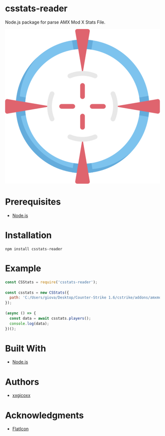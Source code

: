 # csstats-reader
Node.js package for parse AMX Mod X Stats File.

<p align="center">
  <img src="assets/imgs/csstats.png">
</p>

# Prerequisites
* [Node.js](https://nodejs.org/en/)

# Installation
````
npm install csstats-reader
````

# Example
```javascript
const CSStats = require('csstats-reader');

const csstats = new CSStats({
  path: 'C:/Users/giova/Desktop/Counter-Strike 1.6/cstrike/addons/amxmodx/data/csstats.dat',
});

(async () => {
  const data = await csstats.players();
  console.log(data);
})();
```

# Built With
* [Node.js](https://nodejs.org/en/)

# Authors
* [xxgicoxx](https://github.com/xxgicoxx)

# Acknowledgments
* [FlatIcon](https://www.flaticon.com/)
